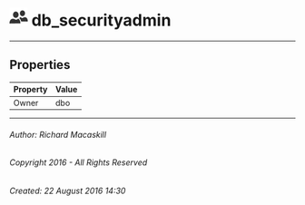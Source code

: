 #### 



# ![Database Roles](../../../../../Images/Role_Database32.png) db_securityadmin

---

## <a name="#properties"></a>Properties

| Property | Value |
|---|---|
| Owner | dbo |


---

###### Author:  Richard Macaskill

###### Copyright 2016 - All Rights Reserved

###### Created: 22 August 2016 14:30

